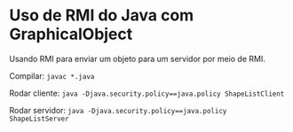 # Uso de RMI do Java com GraphicalObject

Usando RMI para enviar um objeto para um servidor por meio de RMI.

Compilar: `javac *.java`

Rodar cliente: `java -Djava.security.policy==java.policy ShapeListClient`

Rodar servidor: `java -Djava.security.policy==java.policy ShapeListServer`
